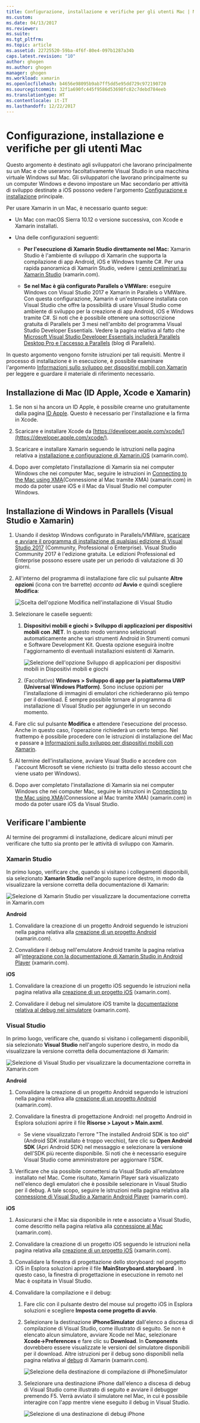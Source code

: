 ```yaml
---
title: Configurazione, installazione e verifiche per gli utenti Mac | Microsoft Docs
ms.custom: 
ms.date: 04/13/2017
ms.reviewer: 
ms.suite: 
ms.tgt_pltfrm: 
ms.topic: article
ms.assetid: 22725520-59ba-4f6f-80e4-097b1287a34b
caps.latest.revision: "10"
author: ghogen
ms.author: ghogen
manager: ghogen
ms.workload: xamarin
ms.openlocfilehash: b4656e98095b9ab7ff5dd5e95dd729c972190720
ms.sourcegitcommit: 32f1a690fc445f9586d53698fc82c7debd784eeb
ms.translationtype: HT
ms.contentlocale: it-IT
ms.lasthandoff: 12/22/2017
---
```

# <a name="setup-install-and-verifications-for-mac-users"></a>Configurazione, installazione e verifiche per gli utenti Mac
Questo argomento è destinato agli sviluppatori che lavorano principalmente su un Mac e che useranno facoltativamente Visual Studio in una macchina virtuale Windows sul Mac. Gli sviluppatori che lavorano principalmente su un computer Windows e devono impostare un Mac secondario per attività di sviluppo destinate a iOS possono vedere l'argomento [Configurazione e installazione](../cross-platform/setup-and-install.md) principale.

 Per usare Xamarin in un Mac, è necessario quanto segue:

-   Un Mac con macOS Sierra 10.12 o versione successiva, con Xcode e Xamarin installati.

-   Una delle configurazioni seguenti:

    -   **Per l'esecuzione di Xamarin Studio direttamente nel Mac:** Xamarin Studio è l'ambiente di sviluppo di Xamarin che supporta la compilazione di app Android, iOS e Windows tramite C#.  Per una rapida panoramica di Xamarin Studio, vedere i [cenni preliminari su Xamarin Studio](https://xamarin.com/studio) (xamarin.com).

    -   **Se nel Mac è già configurato Parallels o VMWare:** eseguire Windows con Visual Studio 2017 e Xamarin in Parallels o VMWare.  Con questa configurazione, Xamarin è un'estensione installata con Visual Studio che offre la possibilità di usare Visual Studio come ambiente di sviluppo per la creazione di app Android, iOS e Windows tramite C#.  Si noti che è possibile ottenere una sottoscrizione gratuita di Parallels per 3 mesi nell'ambito del programma Visual Studio Developer Essentials. Vedere la pagina relativa al fatto che [Microsoft Visual Studio Developer Essentials includerà Parallels Desktop Pro e l'accesso a Parallels](http://blog.parallels.com/blog/2015/11/18/visual-studio-dev-essentials/) (blog di Parallels).

 In questo argomento vengono fornite istruzioni per tali requisiti.  Mentre il processo di installazione è in esecuzione, è possibile esaminare l'argomento [Informazioni sullo sviluppo per dispositivi mobili con Xamarin](../cross-platform/learn-about-mobile-development-with-xamarin.md) per leggere e guardare il materiale di riferimento necessario.

##  <a name="mac"></a> Installazione di Mac (ID Apple, Xcode e Xamarin)

1.  Se non si ha ancora un ID Apple, è possibile crearne uno gratuitamente dalla pagina [ID Apple](https://appleid.apple.com/). Questo è necessario per l'installazione e la firma in Xcode.

2.  Scaricare e installare Xcode da [https://developer.apple.com/xcode/](https://developer.apple.com/xcode/).

3.  Scaricare e installare Xamarin seguendo le istruzioni nella pagina relativa a [installazione e configurazione di Xamarin.iOS](http://developer.xamarin.com/guides/ios/getting_started/installation/mac/) (xamarin.com).

4.  Dopo aver completato l'installazione di Xamarin sia nei computer Windows che nei computer Mac, seguire le istruzioni in [Connecting to the Mac using XMA](http://developer.xamarin.com/guides/ios/getting_started/installation/windows/#Connecting_to_the_Mac_Using_XMA)(Connessione al Mac tramite XMA) (xamarin.com) in modo da poter usare iOS e il Mac da Visual Studio nel computer Windows.

##  <a name="windows"></a> Installazione di Windows in Parallels (Visual Studio e Xamarin)

1.  Usando il desktop Windows configurato in Parallels/VMWare, [scaricare e avviare il programma di installazione di qualsiasi edizione di Visual Studio 2017](https://www.visualstudio.com/downloads/) (Community, Professional o Enterprise). Visual Studio Community 2017 è l'edizione gratuita. Le edizioni Professional ed Enterprise possono essere usate per un periodo di valutazione di 30 giorni.

2.  All'interno del programma di installazione fare clic sul pulsante **Altre opzioni** (icona con tre barrette) _accanto ad_ **Avvio** e quindi scegliere **Modifica**:  
  
     ![Scelta dell'opzione Modifica nell'installazione di Visual Studio](../cross-platform/media/cross-plat-xamarin-setup-1a.png "Cross-Plat Xamarin Setup 1")  
  
3.  Selezionare le caselle seguenti:

    1.  **Dispositivi mobili e giochi > Sviluppo di applicazioni per dispositivi mobili con .NET**. In questo modo verranno selezionati automaticamente anche vari strumenti Android in Strumenti comuni e Software Development Kit. Questa opzione eseguirà inoltre l'aggiornamento di eventuali installazioni esistenti di Xamarin.  
  
         ![Selezione dell'opzione Sviluppo di applicazioni per dispositivi mobili in Dispositivi mobili e giochi](../cross-platform/media/cross-plat-xamarin-setup-2a.png "Cross-Plat Xamarin Setup 2")  
  
    2. (Facoltativo) **Windows > Sviluppo di app per la piattaforma UWP (Universal Windows Platform)**. Sono incluse opzioni per l'installazione di immagini di emulatori che richiederanno più tempo per il download. È sempre possibile tornare al programma di installazione di Visual Studio per aggiungerle in un secondo momento.  

4.  Fare clic sul pulsante **Modifica** e attendere l'esecuzione del processo. Anche in questo caso, l'operazione richiederà un certo tempo. Nel frattempo è possibile procedere con le istruzioni di installazione del Mac e passare a [Informazioni sullo sviluppo per dispositivi mobili con Xamarin](../cross-platform/learn-about-mobile-development-with-xamarin.md).

5.  Al termine dell'installazione, avviare Visual Studio e accedere con l'account Microsoft se viene richiesto (si tratta dello stesso account che viene usato per Windows).

6.  Dopo aver completato l'installazione di Xamarin sia nei computer Windows che nei computer Mac, seguire le istruzioni in [Connecting to the Mac using XMA](http://developer.xamarin.com/guides/ios/getting_started/installation/windows/#Connecting_to_the_Mac_Using_XMA)(Connessione al Mac tramite XMA) (xamarin.com) in modo da poter usare iOS da Visual Studio.

##  <a name="verify"></a> Verificare l'ambiente
 Al termine dei programmi di installazione, dedicare alcuni minuti per verificare che tutto sia pronto per le attività di sviluppo con Xamarin.

### <a name="xamarin-studio"></a>Xamarin Studio
 In primo luogo, verificare che, quando si visitano i collegamenti disponibili, sia selezionato **Xamarin Studio** nell'angolo superiore destro, in modo da visualizzare la versione corretta della documentazione di Xamarin:

 ![Selezione di Xamarin Studio per visualizzare la documentazione corretta in Xamarin.com](../cross-platform/media/crossplat-xamarin-mac-1.png "CrossPlat Xamarin Mac 1")

**Android**

1.  Convalidare la creazione di un progetto Android seguendo le istruzioni nella pagina relativa alla [creazione di un progetto Android](http://developer.xamarin.com/recipes/android/general/projects/create_an_android_project/) (xamarin.com).

2.  Convalidare il debug nell'emulatore Android tramite la pagina relativa all'[integrazione con la documentazione di Xamarin Studio in Android Player](https://developer.xamarin.com/guides/android/getting_started/installation/android-player/#Integration_with_Xamarin_Studio) (xamarin.com).

**iOS**

1.  Convalidare la creazione di un progetto iOS seguendo le istruzioni nella pagina relativa alla [creazione di un progetto iOS](http://developer.xamarin.com/recipes/ios/general/projects/create_an_ios_project/) (xamarin.com).

2.  Convalidare il debug nel simulatore iOS tramite la [documentazione relativa al debug nel simulatore](https://developer.xamarin.com/guides/ios/deployment,_testing,_and_metrics/debugging_in_xamarin_ios/#Debugging_on_the_Simulator) (xamarin.com).

### <a name="visual-studio"></a>Visual Studio
 In primo luogo, verificare che, quando si visitano i collegamenti disponibili, sia selezionato **Visual Studio** nell'angolo superiore destro, in modo da visualizzare la versione corretta della documentazione di Xamarin:

 ![Selezione di Visual Studio per visualizzare la documentazione corretta in Xamarin.com](../cross-platform/media/crossplat-xamarin-mac-2.png "CrossPlat Xamarin Mac 2")

**Android**

1.  Convalidare la creazione di un progetto Android seguendo le istruzioni nella pagina relativa alla [creazione di un progetto Android](http://developer.xamarin.com/recipes/android/general/projects/create_an_android_project/) (xamarin.com).

2.  Convalidare la finestra di progettazione Android: nel progetto Android in Esplora soluzioni aprire il file **Risorse > Layout > Main.axml**.

    -   Se viene visualizzato l'errore "The installed Android SDK is too old" (Android SDK installato è troppo vecchio), fare clic su **Open Android SDK** (Apri Android SDK) nel messaggio e selezionare la versione dell'SDK più recente disponibile. Si noti che è necessario eseguire Visual Studio come amministratore per aggiornare l'SDK.

3.  Verificare che sia possibile connettersi da Visual Studio all'emulatore installato nel Mac.  Come risultato, Xamarin Player sarà visualizzato nell'elenco degli emulatori che è possibile selezionare in Visual Studio per il debug.  A tale scopo, seguire le istruzioni nella pagina relativa alla [connessione di Visual Studio a Xamarin Android Player](http://developer.xamarin.com/guides/android/deployment,_testing,_and_metrics/android-player-with-visual-studio-in-vm/) (xamarin.com).

**iOS**

1.  Assicurarsi che il Mac sia disponibile in rete e associato a Visual Studio, come descritto nella pagina relativa alla [connessione al Mac](https://developer.xamarin.com/guides/ios/getting_started/installation/windows/#Connecting_to_the_Mac) (xamarin.com).

2.  Convalidare la creazione di un progetto iOS seguendo le istruzioni nella pagina relativa alla [creazione di un progetto iOS](http://developer.xamarin.com/recipes/ios/general/projects/create_an_ios_project/) (xamarin.com).

3.  Convalidare la finestra di progettazione dello storyboard: nel progetto iOS in Esplora soluzioni aprire il file **MainStoryboard.storyboard** . In questo caso, la finestra di progettazione in esecuzione in remoto nel Mac è ospitata in Visual Studio.

4.  Convalidare la compilazione e il debug:

    1.  Fare clic con il pulsante destro del mouse sul progetto iOS in Esplora soluzioni e scegliere **Imposta come progetto di avvio**.

    2.  Selezionare la destinazione **iPhoneSimulator** dall'elenco a discesa di compilazione di Visual Studio, come illustrato di seguito. Se non è elencato alcun simulatore, avviare Xcode nel Mac, selezionare **Xcode->Preferences** e fare clic su **Download**. In **Components** dovrebbero essere visualizzate le versioni del simulatore disponibili per il download. Altre istruzioni per il debug sono disponibili nella pagina relativa al [debug](https://developer.xamarin.com/guides/ios/deployment,_testing,_and_metrics/debugging_in_xamarin_ios/#Debugging_on_the_Simulator) di Xamarin (xamarin.com).

         ![Selezione della destinazione di compilazione di iPhoneSimulator](../cross-platform/media/crossplat-xamarin-verify-5.png "CrossPlat Xamarin Verify 5")

    3.  Selezionare una destinazione iPhone dall'elenco a discesa di debug di Visual Studio come illustrato di seguito e avviare il debugger premendo F5. Verrà avviato il simulatore nel Mac, in cui è possibile interagire con l'app mentre viene eseguito il debug in Visual Studio.

         ![Selezione di una destinazione di debug iPhone](../cross-platform/media/crossplat-xamarin-verify-6.png "CrossPlat Xamarin Verify 6")